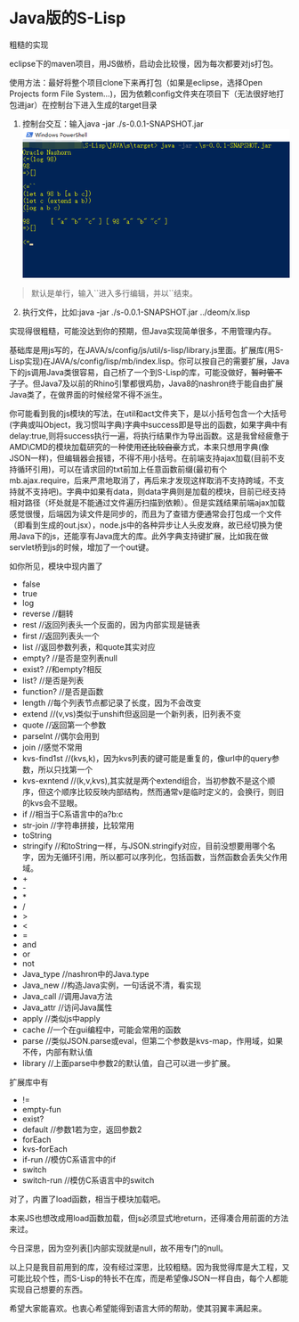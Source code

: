 # Java版的S-Lisp
粗糙的实现

eclipse下的maven项目，用JS做桥，启动会比较慢，因为每次都要对js打包。

使用方法：最好将整个项目clone下来再打包（如果是eclipse，选择Open Projects form File System...)，因为依赖config文件夹在项目下（无法很好地打包进jar）在控制台下进入生成的target目录

1. 控制台交互：输入java -jar ./s-0.0.1-SNAPSHOT.jar ![示例1](./demo1.png) 
> 默认是单行，输入\``进入多行编辑，并以\``结束。
2. 执行文件，比如:java -jar ./s-0.0.1-SNAPSHOT.jar ../deom/x.lisp

实现得很粗糙，可能没达到你的预期，但Java实现简单很多，不用管理内存。

基础库是用js写的，在JAVA/s/config/js/util/s-lisp/library.js里面。扩展库(用S-Lisp实现)在JAVA/s/config/lisp/mb/index.lisp。你可以按自己的需要扩展，Java下的js调用Java类很容易，自己桥了一个到S-Lisp的库，可能没做好，~~暂时管不了了~~。但Java7及以前的Rhino引擎都很鸡肋，Java8的nashron终于能自由扩展Java类了，在做界面的时候经常不得不派生。

你可能看到我的js模块的写法，在util和act文件夹下，是以小括号包含一个大括号(字典或叫Object，我习惯叫字典)字典中success即是导出的函数，如果字典中有delay:true,则将success执行一遍，将执行结果作为导出函数。这是我曾经疲惫于AMD\CMD的模块加载研究的一种使用~~还比较自豪~~方式，本来只想用字典(像JSON一样)，但编辑器会报错，不得不用小括号。在前端支持ajax加载(目前不支持循环引用)，可以在请求回的txt前加上任意函数前缀(最初有个mb.ajax.require，后来严肃地取消了，再后来才发现这样取消不支持跨域，不支持就不支持吧)。字典中如果有data，则data字典则是加载的模块，目前已经支持相对路径（坏处就是不能通过文件遍历扫描到依赖）。但是实践结果前端ajax加载感觉很慢，后端因为读文件是同步的，而且为了查错方便通常会打包成一个文件（即看到生成的out.jsx），node.js中的各种异步让人头皮发麻，故已经切换为使用Java下的js，还能享有Java庞大的库。此外字典支持键扩展，比如我在做servlet桥到js的时候，增加了一个out键。

如你所见，模块中现内置了

* false
* true
* log
* reverse //翻转
* rest //返回列表头一个反面的，因为内部实现是链表
* first //返回列表头一个
* list //返回参数列表，和quote其实对应
* empty? //是否是空列表null
* exist? //和empty?相反
* list? //是否是列表
* function? //是否是函数
* length //每个列表节点都记录了长度，因为不会改变
* extend //(v,vs)类似于unshift但返回是一个新列表，旧列表不变
* quote //返回第一个参数
* parseInt //偶尔会用到
* join //感觉不常用
* kvs-find1st //(kvs,k)，因为kvs列表的键可能是重复的，像url中的query参数，所以只找第一个
* kvs-exntend //(k,v,kvs),其实就是两个extend组合，当初参数不是这个顺序，但这个顺序比较反映内部结构，然而通常v是临时定义的，会换行，则旧的kvs会不显眼。
* if //相当于C系语言中的a?b:c
* str-join //字符串拼接，比较常用
* toString
* stringify //和toString一样，与JSON.stringify对应，目前没想要用哪个名字，因为无循环引用，所以都可以序列化，包括函数，当然函数会丢失父作用域。
* \+
* \-
* \*
* /
* \>
* \<
* =
* and
* or
* not 
* Java_type //nashron中的Java.type
* Java_new //构造Java实例，一句话说不清，看实现
* Java_call //调用Java方法
* Java_attr //访问Java属性
* apply //类似js中apply
* cache //一个在gui编程中，可能会常用的函数
* parse //类似JSON.parse或eval，但第二个参数是kvs-map，作用域，如果不传，内部有默认值
* library //上面parse中参数2的默认值，自己可以进一步扩展。

扩展库中有

* !=
* empty-fun
* exist?
* default //参数1若为空，返回参数2
* forEach
* kvs-forEach
* if-run //模仿C系语言中的if
* switch 
* switch-run //模仿C系语言中的switch

对了，内置了load函数，相当于模块加载吧。

本来JS也想改成用load函数加载，但js必须显式地return，还得凑合用前面的方法来过。

今日深思，因为空列表[]内部实现就是null，故不用专门的null。

以上只是我目前用到的库，没有经过深思，比较粗糙。因为我觉得库是大工程，又可能比较个性，而S-Lisp的特长不在库，而是希望像JSON一样自由，每个人都能实现自己想要的东西。

希望大家能喜欢。也衷心希望能得到语言大师的帮助，使其羽翼丰满起来。
